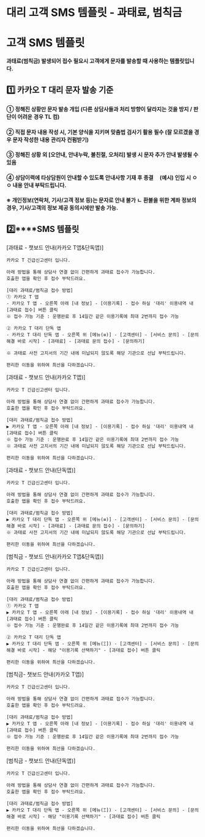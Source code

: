 # 대리 고객 SMS 템플릿 - 과태료, 범칙금

**고객 SMS 템플릿**
==============

**과태료(범칙금) 발생되어 접수 필요시 고객에게 문자를 발송할 때 사용하는 템플릿입니다.**

**1️⃣ 카카오 T 대리 문자 발송 기준**
-------------------------

#### **① 정해진 상황만 문자 발송 개입 (다른 상담사들과 처리 방향이 달라지는 것을 방지 / 판단이 어려운 경우 TL 컴)**

#### **② 직접 문자 내용 작성 시, 기본 양식을 지키며 맞춤법 검사기 활용 필수 (잘 모르겠을 경우 문자 작성한 내용 관리자 컨펌받기)**

#### **③ 정해진 상황 외 [오안내, 안내누락, 불친절, 오처리] 발생 시 문자 추가 안내 발생될 수 있음**

#### **④ 상담이력에 타상담원이 안내할 수 있도록 안내사항 기재 후 종결     (예시) 인입 시 ㅇㅇ 내용 안내 부탁드립니다.**

#### **※ 개인정보(연락처, 기사/고객 정보 등)는 문자로 안내 불가 ㄴ 환불을 위한 계좌 정보의 경우, 기사/고객의 정보 제공 동의시에만 발송 가능.**

**2️⃣****SMS 템플릿**
------------------

[과태료 - 챗보드 안내(카카오 T앱&단독앱)]

```
카카오 T 긴급신고센터 입니다.  
  
아래 방법을 통해 상담사 연결 없이 간편하게 과태료 접수가 가능합니다.  
호출한 앱을 확인 후 접수 부탁드려요.  
  
[대리 과태료/범칙금 접수 방법]  
① 카카오 T 앱  
- 카카오 T 앱 - 오른쪽 아래 [내 정보] - [이용기록] - 접수 하실 '대리' 이용내역 내 [과태료 접수] 버튼 클릭  
※ 접수 가능 기준 : 운행완료 후 14일간 같은 이용기록에 최대 2번까지 접수 가능  
  
② 카카오 T 대리 단독 앱  
- 카카오 T 대리 단독 앱 - 오른쪽 위 [메뉴(≡)] - [고객센터] - [서비스 문의] - [문의해결 바로 시작] - [과태료] - [과태료 문의 접수] - [문의하기]  
  
※ 과태료 사전 고지서의 기간 내에 미납되지 않도록 해당 기관으로 선납 부탁드립니다.  
  
편리한 이동을 위하여 최선을 다하겠습니다.
```

[과태료 - 챗보드 안내(카카오 T앱)]

```
카카오 T 긴급신고센터 입니다.  
  
아래 방법을 통해 상담사 연결 없이 간편하게 과태료 접수가 가능합니다.  
호출한 앱을 확인 후 접수 부탁드려요.  
  
[대리 과태료/범칙금 접수 방법]  
▶ 카카오 T 앱 - 오른쪽 아래 [내 정보] - [이용기록] - 접수 하실 '대리' 이용내역 내 [과태료 접수] 버튼 클릭  
※ 접수 가능 기준 : 운행완료 후 14일간 같은 이용기록에 최대 2번까지 접수 가능  
※ 과태료 사전 고지서의 기간 내에 미납되지 않도록 해당 기관으로 선납 부탁드립니다.  
  
편리한 이동을 위하여 최선을 다하겠습니다.
```

[과태료 - 챗보드 안내(단독앱)]

```
카카오 T 긴급신고센터 입니다.  
  
아래 방법을 통해 상담사 연결 없이 간편하게 과태료 접수가 가능합니다.  
호출한 앱을 확인 후 접수 부탁드려요.  
  
[대리 과태료/범칙금 접수 방법]  
▶ 카카오 T 대리 단독 앱 - 오른쪽 위 [메뉴(≡)] - [고객센터] - [서비스 문의] - [문의해결 바로 시작] - [과태료] - [과태료 문의 접수] - [문의하기]  
※ 과태료 사전 고지서의 기간 내에 미납되지 않도록 해당 기관으로 선납 부탁드립니다.  
  
편리한 이동을 위하여 최선을 다하겠습니다.
```

[범칙금 - 챗보드 안내(카카오 T앱&단독앱)]

```
카카오 T 긴급신고센터 입니다.  
  
아래 방법을 통해 상담사 연결 없이 간편하게 과태료 접수가 가능합니다.  
호출한 앱을 확인 후 접수 부탁드려요.  
  
[대리 과태료/범칙금 접수 방법]  
① 카카오 T 앱  
▶ 카카오 T 앱 - 오른쪽 아래 [내 정보] - [이용기록] - 접수 하실 '대리' 이용내역 내 [과태료 접수] 버튼 클릭  
※ 접수 가능 기준 : 운행완료 후 14일간 같은 이용기록에 최대 2번까지 접수 가능  
  
② 카카오 T 대리 단독 앱  
▶ 카카오 T 대리 단독 앱 - 오른쪽 위 [메뉴(Ξ]) - [고객센터] - [서비스 문의] - [문의해결 바로 시작] - 해당 "이용기록 선택하기" - [과태료 접수] 버튼 클릭  
  
편리한 이동을 위하여 최선을 다하겠습니다.
```

[범칙금- 챗보드 안내(카카오 T앱)]

```
카카오 T 긴급신고센터 입니다.  
  
아래 방법을 통해 상담사 연결 없이 간편하게 과태료 접수가 가능합니다.  
호출한 앱을 확인 후 접수 부탁드려요.  
  
[대리 과태료/범칙금 접수 방법]  
▶ 카카오 T 앱 - 오른쪽 아래 [내 정보] - [이용기록] - 접수 하실 '대리' 이용내역 내 [과태료 접수] 버튼 클릭  
※ 접수 가능 기준 : 운행완료 후 14일간 같은 이용기록에 최대 2번까지 접수 가능  
  
편리한 이동을 위하여 최선을 다하겠습니다.
```

[범칙금 - 챗보드 안내(단독앱)]

```
카카오 T 긴급신고센터 입니다.  
  
아래 방법을 통해 상담사 연결 없이 간편하게 과태료 접수가 가능합니다.  
호출한 앱을 확인 후 접수 부탁드려요.  
  
[대리 과태료/범칙금 접수 방법]  
▶ 카카오 T 대리 단독 앱 - 오른쪽 위 [메뉴(Ξ]) - [고객센터] - [서비스 문의] - [문의해결 바로 시작] - 해당 "이용기록 선택하기" - [과태료 접수] 버튼 클릭  
  
편리한 이동을 위하여 최선을 다하겠습니다.
```